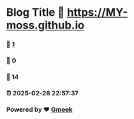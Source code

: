 # Blog Title :link: https://MY-moss.github.io 
### :page_facing_up: [1](https://MY-moss.github.io/tag.html) 
### :speech_balloon: 0 
### :hibiscus: 14 
### :alarm_clock: 2025-02-28 22:57:37 
### Powered by :heart: [Gmeek](https://github.com/Meekdai/Gmeek)
